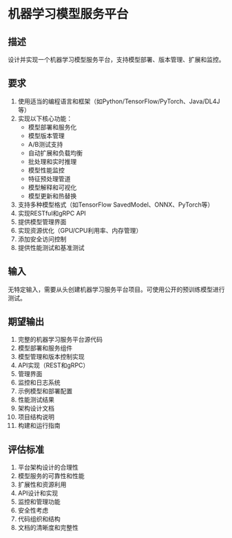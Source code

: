 # 机器学习模型服务平台

## 描述
设计并实现一个机器学习模型服务平台，支持模型部署、版本管理、扩展和监控。

## 要求
1. 使用适当的编程语言和框架（如Python/TensorFlow/PyTorch、Java/DL4J等）
2. 实现以下核心功能：
   - 模型部署和服务化
   - 模型版本管理
   - A/B测试支持
   - 自动扩展和负载均衡
   - 批处理和实时推理
   - 模型性能监控
   - 特征预处理管道
   - 模型解释和可视化
   - 模型更新和热替换
3. 支持多种模型格式（如TensorFlow SavedModel、ONNX、PyTorch等）
4. 实现RESTful和gRPC API
5. 提供模型管理界面
6. 实现资源优化（GPU/CPU利用率、内存管理）
7. 添加安全访问控制
8. 提供性能测试和基准测试

## 输入
无特定输入，需要从头创建机器学习服务平台项目。可使用公开的预训练模型进行测试。

## 期望输出
1. 完整的机器学习服务平台源代码
2. 模型部署和服务组件
3. 模型管理和版本控制实现
4. API实现（REST和gRPC）
5. 管理界面
6. 监控和日志系统
7. 示例模型和部署配置
8. 性能测试结果
9. 架构设计文档
10. 项目结构说明
11. 构建和运行指南

## 评估标准
1. 平台架构设计的合理性
2. 模型服务的可靠性和性能
3. 扩展性和资源利用
4. API设计和实现
5. 监控和管理功能
6. 安全性考虑
7. 代码组织和结构
8. 文档的清晰度和完整性